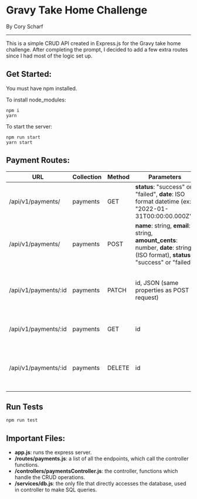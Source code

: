 # Gravy Take Home Challenge

By Cory Scharf

---

This is a simple CRUD API created in Express.js for the Gravy take home challenge. After completing the prompt, I decided to add a few extra routes since I had most of the logic set up.

## Get Started:

You must have npm installed.

To install node_modules:

```
npm i
yarn
```

To start the server:

```
npm run start
yarn start
```

## Payment Routes:

| URL                  | Collection | Method | Parameters                                                                                                                      | Response        | Action                                     |
| -------------------- | ---------- | ------ | ------------------------------------------------------------------------------------------------------------------------------- | --------------- | ------------------------------------------ |
| /api/v1/payments/    | payments   | GET    | **status**: "success" or "failed", **date**: ISO format datetime (ex: "2022-01-31T00:00:00.000Z")                               | JSON with Array | Get a list of payments in the database     |
| /api/v1/payments/    | payments   | POST   | **name**: string, **email**: string, **amount_cents**: number, **date**: string (ISO format), **status**: "success" or "failed" | JSON            | Add JSON into the database                 |
| /api/v1/payments/:id | payments   | PATCH  | id, JSON (same properties as POST request)                                                                                      | JSON            | Update the document with sent JSON data    |
| /api/v1/payments/:id | payments   | GET    | id                                                                                                                              | JSON            | Return the payment from id                 |
| /api/v1/payments/:id | payments   | DELETE | id                                                                                                                              | status 200      | Delete the payment, related to the sent id |

## Run Tests

```
npm run test
```

## Important Files:

- **app.js**: runs the express server.
- **/routes/payments.js**: a list of all the endpoints, which call the controller functions.
- **/controllers/paymentsController.js**: the controller, functions which handle the CRUD operations.
- **/services/db.js**: the only file that directly accesses the database, used in controller to make SQL queries.
